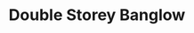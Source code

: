 ---
layout: post
categories: [sale, house, banglow]
title: "Double Storey Banglow"
price: " --- "
beds: "2"
front: "2 Rooms"
address: "Ilyas Colony"
type: "BANGLOW FOR SALE"
area: "6 Marla"
---